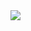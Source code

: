 

<div style="display: flex;">
    <img src="https://github-readme-stats.vercel.app/api/top-langs/?username=Manato-K&theme=transparent"/>
</div>
